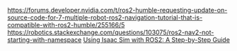 https://forums.developer.nvidia.com/t/ros2-humble-requesting-update-on-source-code-for-7-multiple-robot-ros2-navigation-tutorial-that-is-compatible-with-ros2-humble/255166/5
https://robotics.stackexchange.com/questions/103075/ros2-nav2-not-starting-with-namespace
[Using Isaac Sim with ROS2: A Step-by-Step Guide](https://www.youtube.com/watch?v=L1rpxRm0Q1w)